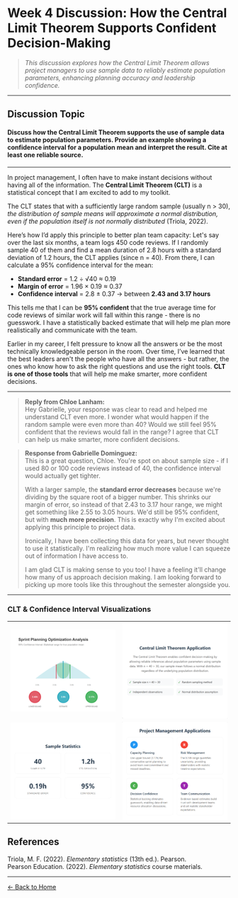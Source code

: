 # Week 4 Discussion: How the Central Limit Theorem Supports Confident Decision-Making

> *This discussion explores how the Central Limit Theorem allows project managers to use sample data to reliably estimate population parameters, enhancing planning accuracy and leadership confidence.*

---

## **Discussion Topic**

#### Discuss how the Central Limit Theorem supports the use of sample data to estimate population parameters. Provide an example showing a confidence interval for a population mean and interpret the result. Cite at least one reliable source.

---

In project management, I often have to make instant decisions without having all of the information. The **Central Limit Theorem (CLT)** is a statistical concept that I am excited to add to my toolkit.

The CLT states that with a sufficiently large random sample (usually n > 30), *the distribution of sample means will approximate a normal distribution, even if the population itself is not normally distributed* (Triola, 2022).

Here’s how I’d apply this principle to better plan team capacity: Let's say over the last six months, a team logs 450 code reviews. If I randomly sample 40 of them and find a mean duration of 2.8 hours with a standard deviation of 1.2 hours, the CLT applies (since n = 40). From there, I can calculate a 95% confidence interval for the mean:

- **Standard error** = 1.2 ÷ √40 ≈ 0.19  
- **Margin of error** = 1.96 × 0.19 ≈ 0.37  
- **Confidence interval** = 2.8 ± 0.37 → between **2.43 and 3.17 hours**

This tells me that I can be **95% confident** that the true average time for code reviews of similar work will fall within this range - there is no guesswork. I have a statistically backed estimate that will help me plan more realistically and communicate with the team.

Earlier in my career, I felt pressure to know all the answers or be the most technically knowledgeable person in the room. Over time, I’ve learned that the best leaders aren't the people who have all the answers - but rather, the ones who know how to ask the right questions and use the right tools. **CLT is one of those tools** that will help me make smarter, more confident decisions.

---

> **Reply from Chloe Lanham:**  
> Hey Gabrielle, your response was clear to read and helped me understand CLT even more. I wonder what would happen if the random sample were even more than 40? Would we still feel 95% confident that the reviews would fall in the range? I agree that CLT can help us make smarter, more confident decisions.

> **Response from Gabrielle Dominguez:**  
> This is a great question, Chloe. You're spot on about sample size - if I used 80 or 100 code reviews instead of 40, the confidence interval would actually get tighter.  
>  
> With a larger sample, the **standard error decreases** because we're dividing by the square root of a bigger number. This shrinks our margin of error, so instead of that 2.43 to 3.17 hour range, we might get something like 2.55 to 3.05 hours. We'd still be 95% confident, but with **much more precision**. This is exactly why I'm excited about applying this principle to project data.  
>  
> Ironically, I have been collecting this data for years, but never thought to use it statistically. I'm realizing how much more value I can squeeze out of information I have access to.  
>  
> I am glad CLT is making sense to you too! I have a feeling it'll change how many of us approach decision making. I am looking forward to picking up more tools like this throughout the semester alongside you.

---

<h3>CLT & Confidence Interval Visualizations</h3>

<table style="width: 100%; table-layout: fixed;">
  <tr>
    <td align="center">
      <a href="https://github.com/GabrielleDominguez/Statics-Applied-Bridging-Data-Decision-Making-in-Project-Management/blob/8c4f724222070eb46f3559983df6db39bf0ab724/thumbnail%205%20sample.png?raw=true" data-lightbox="clt" data-title="Thumbnail 5 Sample">
        <img src="https://github.com/GabrielleDominguez/Statics-Applied-Bridging-Data-Decision-Making-in-Project-Management/blob/8c4f724222070eb46f3559983df6db39bf0ab724/thumbnail%205%20sample.png?raw=true" width="450" alt="Thumbnail 5 Sample" />
      </a>
    </td>
    <td align="center">
      <a href="https://github.com/GabrielleDominguez/Statics-Applied-Bridging-Data-Decision-Making-in-Project-Management/blob/458e09ac013829d4397024b04d0328ed321315f4/CLT%20Article%202.png?raw=true" data-lightbox="clt" data-title="CLT Article 2">
        <img src="https://github.com/GabrielleDominguez/Statics-Applied-Bridging-Data-Decision-Making-in-Project-Management/blob/458e09ac013829d4397024b04d0328ed321315f4/CLT%20Article%202.png?raw=true" width="450" alt="CLT Article 2" />
      </a>
    </td>
  </tr>
  <tr>
    <td align="center">
      <a href="https://github.com/GabrielleDominguez/Statics-Applied-Bridging-Data-Decision-Making-in-Project-Management/blob/458e09ac013829d4397024b04d0328ed321315f4/CLT%20Article%203.png?raw=true" data-lightbox="clt" data-title="CLT Article 3">
        <img src="https://github.com/GabrielleDominguez/Statics-Applied-Bridging-Data-Decision-Making-in-Project-Management/blob/458e09ac013829d4397024b04d0328ed321315f4/CLT%20Article%203.png?raw=true" width="450" alt="CLT Article 3" />
      </a>
    </td>
    <td align="center">
      <a href="https://github.com/GabrielleDominguez/Statics-Applied-Bridging-Data-Decision-Making-in-Project-Management/blob/458e09ac013829d4397024b04d0328ed321315f4/CLT%20Article%204.png?raw=true" data-lightbox="clt" data-title="CLT Article 4">
        <img src="https://github.com/GabrielleDominguez/Statics-Applied-Bridging-Data-Decision-Making-in-Project-Management/blob/458e09ac013829d4397024b04d0328ed321315f4/CLT%20Article%204.png?raw=true" width="450" alt="CLT Article 4" />
      </a>
    </td>
  </tr>
</table>




## References

Triola, M. F. (2022). *Elementary statistics* (13th ed.). Pearson.  
Pearson Education. (2022). *Elementary statistics* course materials.

---

[← Back to Home](https://gabrielledominguez.github.io/Statics-Applied-Bridging-Data-Decision-Making-in-Project-Management/)

